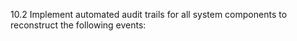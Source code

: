 10.2 Implement automated audit trails for 
all system components to reconstruct the 
following events: 


